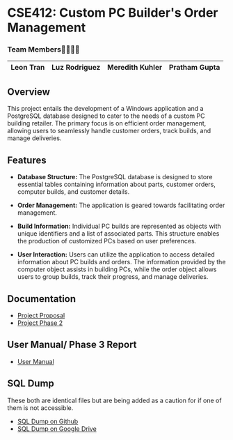 # CSE412: Custom PC Builder's Order Management

### Team Members🫱🏻‍🫲🏾
|Leon Tran|Luz Rodriguez|Meredith Kuhler|Pratham Gupta|
|----|----|----|----|

## Overview

This project entails the development of a Windows application and a PostgreSQL database designed to cater to the needs of a custom PC building retailer. The primary focus is on efficient order management, allowing users to seamlessly handle customer orders, track builds, and manage deliveries.

## Features

- **Database Structure:** The PostgreSQL database is designed to store essential tables containing information about parts, customer orders, computer builds, and customer details.

- **Order Management:** The application is geared towards facilitating order management.
  
- **Build Information:** Individual PC builds are represented as objects with unique identifiers and a list of associated parts. This structure enables the production of customized PCs based on user preferences.

- **User Interaction:** Users can utilize the application to access detailed information about PC builds and orders. The information provided by the computer object assists in building PCs, while the order object allows users to group builds, track their progress, and manage deliveries.


## Documentation
- [Project Proposal](https://docs.google.com/document/d/1l8wrKWwqJqVfAqrUKCL4EuCQ35Ylrj1vcoXfyGUewtw/edit)
- [Project Phase 2](https://docs.google.com/document/d/12J8TuxrYpvXsVWXexZ6slrpkod9odAMZw5sVmzJfnRU/edit#heading=h.g0ogl328zari)

## User Manual/ Phase 3 Report
- [User Manual](https://docs.google.com/document/d/1V3LkDYAW8S25_7CXanJEaDjF3wUUEY3c-rlaNIcBETc/edit?usp=sharing)

## SQL Dump
These both are identical files but are being added as a caution for if one of them is not accessible.
- [SQL Dump on Github](https://github.com/leonltran/CSE412_PCBusinessApp/tree/main/SQL%20Dump)
- [SQL Dump on Google Drive](https://drive.google.com/drive/folders/1Id3UPnOc9_12-02iqsPHehMQynnPkVpi?usp=sharing)
